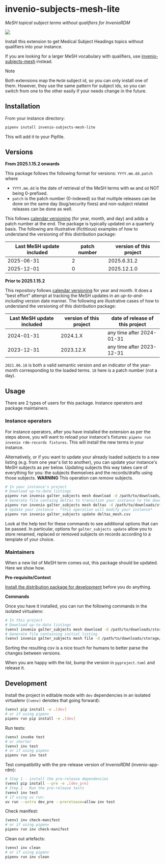 # invenio-subjects-mesh-lite

*MeSH topical subject terms without qualifiers for InvenioRDM*

<a href="https://pypi.org/project/invenio-subjects-mesh-lite/">
  <img src="https://img.shields.io/pypi/v/invenio-subjects-mesh-lite.svg">
</a>

Install this extension to get Medical Subject Headings topics without qualifiers into your instance.

If you are looking for a larger MeSH vocabulary with qualifiers, use
[invenio-subjects-mesh](https://github.com/galterlibrary/invenio-subjects-mesh) instead.

> [!NOTE]
> Both extensions map the `MeSH` subject id, so you can only install one of them. However, they
> use the same pattern for subject ids, so you can switch from one to the other easily if your
> needs change in the future.

## Installation

From your instance directory:

```bash
pipenv install invenio-subjects-mesh-lite
```

This will add it to your Pipfile.

## Versions

**From 2025.1.15.2 onwards**

This package follows the following format for versions: `YYYY.mm.dd.patch` where

- `YYYY.mm.dd` is the date of retrieval of the MeSH terms with `mm` and `dd` NOT being 0-prefixed.
- `patch` is the patch number (0-indexed) so that multiple releases can be done on the same day (bug/security fixes) and non-subject related releases can be done as well.

This follows [calendar versioning](https://calver.org/) (for year, month, and day) and adds a patch number at the end. The package is typically updated on a quarterly basis. The following are illustrative (fictitious) examples of how to understand the versioning of this distribution package:

| Last MeSH update included | patch number | version of this project |
| ------------------------- | ------------ | ----------------------- |
| 2025-06-31                | 2            | 2025.6.31.2             |
| 2025-12-01                | 0            | 2025.12.1.0             |

**Prior to 2025.1.15.2**

This repository follows [calendar versioning](https://calver.org/) for year and month. It does a "best effort" attempt at tracking the MeSH updates in an *up-to-and-including* version date manner. The following are illustrative cases of how to understand the versioning of this distribution package:

| Last MeSH update included | version of this project | date of release of this project |
| ------------------------- | ----------------------- | ------------------------------- |
| 2024-01-31                | 2024.1.X                | any time after 2024-01-31       |
| 2023-12-31                | 2023.12.X               | any time after 2023-12-31       |


`2021.06.18` is both a valid semantic version and an indicator of the year-month corresponding to the loaded terms.
`18` here is a patch number (not a day).

## Usage

There are 2 types of users for this package. Instance operators and package maintainers.

### Instance operators

For instance operators, after you have installed the extension as per the steps above, you will want to reload your instance's fixtures: `pipenv run invenio rdm-records fixtures`. This will install the new terms in your instance.

Alternatively, or if you want to update your already loaded subjects to a new listing (e.g. from one year's list to another), you can update your instance's MeSH subjects as per below. Updating subjects this way takes care of everything for you: the subjects themselves and the records/drafts using those subjects. **WARNING** This operation can _remove_ subjects.

```bash
# In your instance's project
# Download up-to-date listings
pipenv run invenio galter_subjects mesh download -d /path/to/downloads/storage/ -y YEAR
# Generate file containg deltas to transition your instance to the downloaded listing
pipenv run invenio galter_subjects mesh deltas -d /path/to/downloads/storage/ -y YEAR -f topic -o deltas_mesh.csv
# Update your instance - *this operation will modify your instance*
pipenv run invenio galter_subjects update deltas_mesh.csv
```

Look at the help text for these commands to see additional options that can be passed.
In particular, options for `galter_subjects update` allow you to store renamed, replaced or removed subjects on records according to a template of your choice.


### Maintainers

When a new list of MeSH term comes out, this package should be updated. Here we show how.

**Pre-requisite/Context**

[Install the distribution package for development](#development) before you do anything.

**Commands**

Once you have it installed, you can run the following commands in the isolated virtualenv:

```bash
# In this project
# Download up-to-date listings
(venv) invenio galter_subjects mesh download -d /path/to/downloads/storage/ -y YEAR
# Generate file containing initial listing
(venv) invenio galter_subjects mesh file -d /path/to/downloads/storage/ -y YEAR -f topic -o invenio_subjects_mesh_lite/vocabularies/subjects_mesh.csv
```

Sorting the resulting csv is a nice touch for humans to better parse the changes between versions.

When you are happy with the list, bump the version in `pyproject.toml` and release it.


## Development

Install the project in editable mode with `dev` dependencies in an isolated virtualenv (`(venv)` denotes that going forward):

```bash
(venv) pip install -e .[dev]
# or if using pipenv
pipenv run pip install -e .[dev]
```

Run tests:

```bash
(venv) invoke test
# or shorter
(venv) inv test
# or if using pipenv
pipenv run inv test
```

Test compatibility with the pre-release version of InvenioRDM (invenio-app-rdm):

```bash
# Step 1 - install the pre-release dependencies
(venv) pip install --pre -e .[dev_pre]
# Step 2 - Run the pre-release tests
(venv) inv test
# if using uv run:
uv run --extra dev_pre --prerelease=allow inv test
```

Check manifest:

```bash
(venv) inv check-manifest
# or if using pipenv
pipenv run inv check-manifest
```

Clean out artefacts:

```bash
(venv) inv clean
# or if using pipenv
pipenv run inv clean
```
